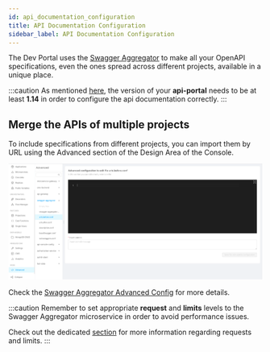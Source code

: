 ```yaml
---
id: api_documentation_configuration
title: API Documentation Configuration
sidebar_label: API Documentation Configuration
---
```


The Dev Portal uses the [Swagger Aggregator](/runtime_suite/swagger-aggregator/10_overview.md) to make all your OpenAPI specifications,
even the ones spread across different projects, available in a unique place.

:::caution
As mentioned [here](/runtime_suite_applications/dev_portal/application_creation.md#2-configure-api-portal), the version of your **api-portal** needs to be at least **1.14** in order to configure the api documentation correctly.
:::

## Merge the APIs of multiple projects

To include specifications from different projects, you can import them by URL using the Advanced section of the Design Area of the Console.

![Advanced console area Swagger Aggregator](img/swagger-aggregator-advanced-area.png)

Check the [Swagger Aggregator Advanced Config](/development_suite/api-console/advanced-section/swagger-aggregator/configuration.md#servicesurlsbefore-and-servicesurlsafter)
for more details.

:::caution
Remember to set appropriate **request** and **limits** levels to the Swagger Aggregator microservice in order to avoid performance issues.

Check out the dedicated [section](/tutorial/requests_limits/requests_limits_tutorial.mdx) for more information regarding requests and limits.
:::
